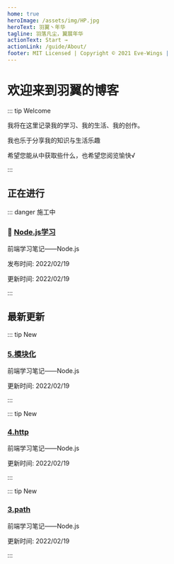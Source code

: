 ```yaml
---
home: true
heroImage: /assets/img/HP.jpg
heroText: 羽翼丶年华
tagline: 羽落凡尘，翼展年华
actionText: Start →
actionLink: /guide/About/
footer: MIT Licensed | Copyright © 2021 Eve-Wings |
---
```


# 欢迎来到羽翼的博客

::: tip Welcome

我将在这里记录我的学习、我的生活、我的创作。

我也乐于分享我的知识与生活乐趣

希望您能从中获取些什么，也希望您阅览愉快√

:::

## 正在进行

::: danger 施工中

### :construction: [Node.js学习](guide/fornt-end-learn/advanced/node/)

前端学习笔记——Node.js

发布时间: 2022/02/19

更新时间: 2022/02/19

:::

## 最新更新

::: tip New

### [5.模块化](guide/fornt-end-learn/advanced/node/5.模块化.md)

前端学习笔记——Node.js

更新时间: 2022/02/19

:::

::: tip New

### [4.http](guide/fornt-end-learn/advanced/node/4.http.md)

前端学习笔记——Node.js

更新时间: 2022/02/19

:::

::: tip New

### [3.path](guide/fornt-end-learn/advanced/node/3.path.md)

前端学习笔记——Node.js

更新时间: 2022/02/19

:::
































